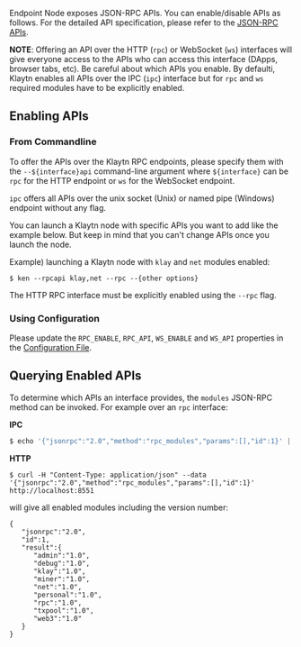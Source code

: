 Endpoint Node exposes JSON-RPC APIs. You can enable/disable APIs as follows. For the detailed API specification, please refer to the [JSON-RPC APIs](../../bapp/json-rpc/api-references/README.md).

**NOTE**: Offering an API over the HTTP (`rpc`) or WebSocket (`ws`) interfaces will give everyone access to the APIs who can access this interface (DApps, browser tabs, etc). Be careful about which APIs you enable. By defaulti, Klaytn enables all APIs over the IPC (`ipc`) interface but for `rpc` and `ws` required modules have to be explicitly enabled.

## Enabling APIs

### From Commandline

To offer the APIs over the Klaytn RPC endpoints, please specify them with the `--${interface}api` command-line argument where `${interface}` can be `rpc` for the HTTP endpoint or `ws` for the WebSocket endpoint.

`ipc` offers all APIs over the unix socket (Unix) or named pipe (Windows) endpoint without any flag.

You can launch a Klaytn node with specific APIs you want to add like the example below. But keep in mind that you can't change APIs once you launch the node.

Example) launching a Klaytn node with `klay` and `net` modules enabled:

```shell
$ ken --rpcapi klay,net --rpc --{other options}
```

The HTTP RPC interface must be explicitly enabled using the `--rpc` flag.

### Using Configuration

Please update the `RPC_ENABLE`, `RPC_API`, `WS_ENABLE` and `WS_API` properties in the [Configuration File](operation-guide/configuration.md).

## Querying Enabled APIs

To determine which APIs an interface provides, the `modules` JSON-RPC method can be invoked. For example over an `rpc` interface:

**IPC**

```javascript
$ echo '{"jsonrpc":"2.0","method":"rpc_modules","params":[],"id":1}' | nc -U klay.ipc
```

**HTTP**

```shell
$ curl -H "Content-Type: application/json" --data '{"jsonrpc":"2.0","method":"rpc_modules","params":[],"id":1}' http://localhost:8551
```

will give all enabled modules including the version number:

    {
       "jsonrpc":"2.0",
       "id":1,
       "result":{
          "admin":"1.0",
          "debug":"1.0",
          "klay":"1.0",
          "miner":"1.0",
          "net":"1.0",
          "personal":"1.0",
          "rpc":"1.0",
          "txpool":"1.0",
          "web3":"1.0"
       }
    }